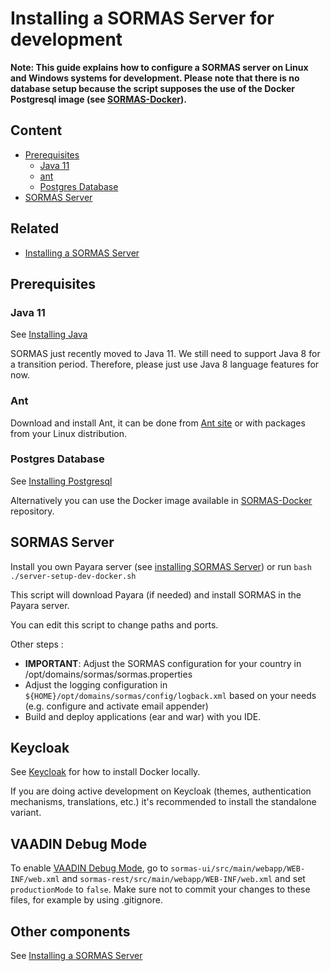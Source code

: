 

# Installing a SORMAS Server for development
**Note: This guide explains how to configure a SORMAS server on Linux and Windows systems for development. Please note that there is no database setup because the script supposes the use of the Docker Postgresql image (see [SORMAS-Docker](https://github.com/hzi-braunschweig/SORMAS-Docker)).**

## Content
* [Prerequisites](#prerequisites)
  * [Java 11](#java-11)
  * [ant](#ant)
  * [Postgres Database](#postgres-database)
* [SORMAS Server](#sormas-server)

## Related
* [Installing a SORMAS Server](SERVER_SETUP.md)

## Prerequisites

### Java 11
See [Installing Java](SERVER_SETUP.md#java-11)

SORMAS just recently moved to Java 11. We still need to support Java 8 for a transition period. Therefore, please just 
use Java 8 language features for now.

### Ant

Download and install Ant, it can be done from [Ant site](https://ant.apache.org/bindownload.cgi) or with packages from your Linux distribution.

### Postgres Database

See [Installing Postgresql](SERVER_SETUP.md#postgres-database)

Alternatively you can use the Docker image available in [SORMAS-Docker](https://github.com/hzi-braunschweig/SORMAS-Docker) repository.

## SORMAS Server

Install you own Payara server (see [installing SORMAS Server](SERVER_SETUP.md#sormas-server)) or run ``bash ./server-setup-dev-docker.sh``

This script will download Payara (if needed) and install SORMAS in the Payara server.

You can edit this script to change paths and ports.

Other steps :
* **IMPORTANT**: Adjust the SORMAS configuration for your country in /opt/domains/sormas/sormas.properties
* Adjust the logging configuration in ``${HOME}/opt/domains/sormas/config/logback.xml`` based on your needs (e.g. configure and activate email appender)
* Build and deploy applications (ear and war) with you IDE.

## Keycloak

See [Keycloak](SERVER_SETUP.md#keycloak-server) for how to install Docker locally.

If you are doing active development on Keycloak (themes, authentication mechanisms, translations, etc.) it's recommended to install the standalone variant.

## VAADIN Debug Mode

To enable [VAADIN Debug Mode](https://vaadin.com/docs/v8/framework/advanced/advanced-debug.html), go to ``sormas-ui/src/main/webapp/WEB-INF/web.xml`` and ``sormas-rest/src/main/webapp/WEB-INF/web.xml`` and set ``productionMode`` to ``false``.
Make sure not to commit your changes to these files, for example by using .gitignore.

## Other components

See [Installing a SORMAS Server](SERVER_SETUP.md)

